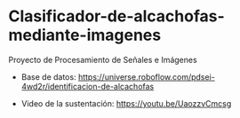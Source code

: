 # Clasificador-de-alcachofas-mediante-imagenes
Proyecto de Procesamiento de Señales e Imágenes

* Base de datos: https://universe.roboflow.com/pdsei-4wd2r/identificacion-de-alcachofas

* Video de la sustentación: https://youtu.be/UaozzvCmcsg
